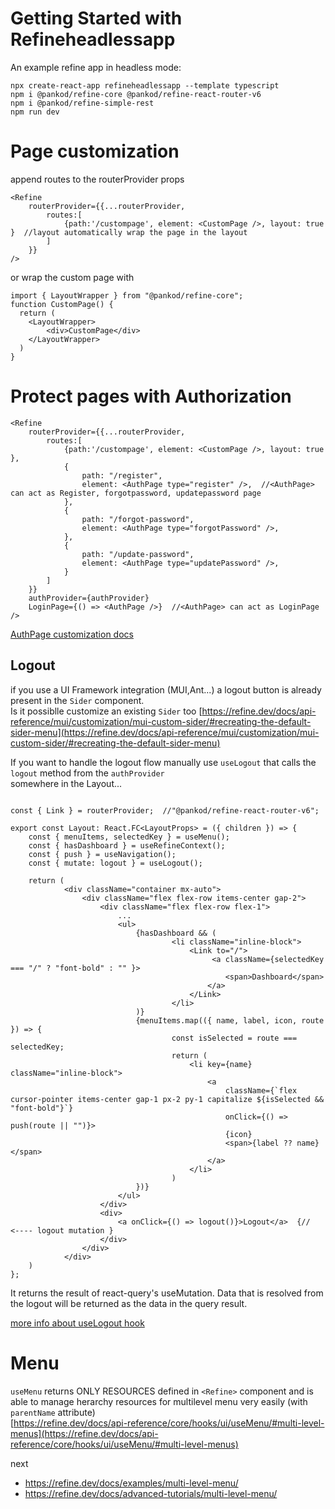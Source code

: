 # Getting Started with Refineheadlessapp
An example refine app in headless mode:


```SH
npx create-react-app refineheadlessapp --template typescript
npm i @pankod/refine-core @pankod/refine-react-router-v6
npm i @pankod/refine-simple-rest
npm run dev
```

# Page customization
append routes to the routerProvider props  
```TSX
<Refine
    routerProvider={{...routerProvider,
        routes:[
            {path:'/custompage', element: <CustomPage />, layout: true }  //layout automatically wrap the page in the layout
        ] 
    }}
/>
```

or wrap the custom page with
```TSX
import { LayoutWrapper } from "@pankod/refine-core";
function CustomPage() {
  return (
    <LayoutWrapper>
        <div>CustomPage</div>
    </LayoutWrapper>
  )
}
```

# Protect pages with Authorization

```TSX
<Refine
    routerProvider={{...routerProvider,
        routes:[
            {path:'/custompage', element: <CustomPage />, layout: true },
            {
                path: "/register",
                element: <AuthPage type="register" />,  //<AuthPage> can act as Register, forgotpassword, updatepassword page 
            },
            {
                path: "/forgot-password",
                element: <AuthPage type="forgotPassword" />,
            },
            {
                path: "/update-password",
                element: <AuthPage type="updatePassword" />,
            }
        ] 
    }}
    authProvider={authProvider}
    LoginPage={() => <AuthPage />}  //<AuthPage> can act as LoginPage
/>
```

[AuthPage customization docs](https://refine.dev/docs/api-reference/core/components/auth-page/)


## Logout
if you use a UI Framework integration (MUI,Ant...) a logout button is already present in the `Sider` component.\
Is it possiblle customize an existing `Sider` too [https://refine.dev/docs/api-reference/mui/customization/mui-custom-sider/#recreating-the-default-sider-menu](https://refine.dev/docs/api-reference/mui/customization/mui-custom-sider/#recreating-the-default-sider-menu)



If you want to handle the logout flow manually use `useLogout` that calls the `logout` method from the `authProvider`\
somewhere in the Layout...
```TSX

const { Link } = routerProvider;  //"@pankod/refine-react-router-v6";

export const Layout: React.FC<LayoutProps> = ({ children }) => {
    const { menuItems, selectedKey } = useMenu();
    const { hasDashboard } = useRefineContext();
    const { push } = useNavigation();
    const { mutate: logout } = useLogout();

    return (
            <div className="container mx-auto">
                <div className="flex flex-row items-center gap-2">
                    <div className="flex flex-row flex-1">
                        ...
                        <ul>
                            {hasDashboard && (
                                    <li className="inline-block">
                                        <Link to="/">
                                             <a className={selectedKey === "/" ? "font-bold" : "" }>  
                                                <span>Dashboard</span>
                                            </a>
                                        </Link>
                                    </li>
                            )}
                            {menuItems.map(({ name, label, icon, route }) => { 
                                    const isSelected = route === selectedKey;
                                    return (
                                        <li key={name} className="inline-block">
                                            <a
                                                className={`flex cursor-pointer items-center gap-1 px-2 py-1 capitalize ${isSelected && "font-bold"}`}
                                                onClick={() => push(route || "")}>
                                                {icon}
                                                <span>{label ?? name}</span>
                                            </a>
                                        </li>
                                    )
                            })}
                        </ul>
                    </div>
                    <div>
                        <a onClick={() => logout()}>Logout</a>  {//  <---- logout mutation }
                    </div>
                </div>
            </div>
    )
};        
```
It returns the result of react-query's useMutation. Data that is resolved from the logout will be returned as the data in the query result.

[more info about useLogout hook ](https://refine.dev/docs/api-reference/core/hooks/auth/useLogout/)



# Menu
`useMenu` returns ONLY RESOURCES defined in `<Refine>` component and is able to manage herarchy resources for multilevel menu very easily (with `parentName` attribute)\
[https://refine.dev/docs/api-reference/core/hooks/ui/useMenu/#multi-level-menus](https://refine.dev/docs/api-reference/core/hooks/ui/useMenu/#multi-level-menus)


next
- https://refine.dev/docs/examples/multi-level-menu/
- https://refine.dev/docs/advanced-tutorials/multi-level-menu/